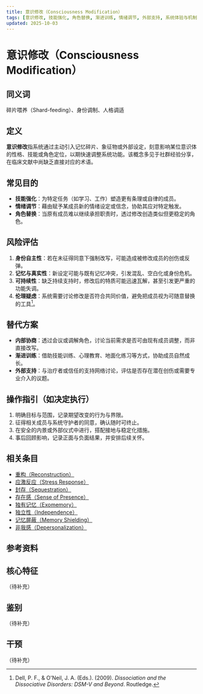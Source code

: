 ```yaml
---
title: 意识修改（Consciousness Modification）
tags: [意识修改, 技能强化, 角色替换, 渐进训练, 情绪调节, 外部支持, 系统体验与机制, 内部协商]
updated: 2025-10-03
---
```


# 意识修改（Consciousness Modification）

## 同义词

碎片喂养（Shard-feeding）、身份调制、人格调适

## 定义

**意识修改**指系统通过主动引入记忆碎片、象征物或外部设定，刻意影响某位意识体的性格、技能或角色定位，以期快速调整系统功能。该概念多见于社群经验分享，在临床文献中尚缺乏直接对应的术语。

## 常见目的

- **技能强化**：为特定任务（如学习、工作）塑造更有条理或自律的成员。
- **情绪调节**：藉由赋予某成员新的情绪设定或信念，协助其应对特定触发。
- **角色替换**：当原有成员难以继续承担职责时，透过修改创造类似但更稳定的角色。

## 风险评估

1. **身份自主性**：若在未征得同意下强制改写，可能造成被修改成员的创伤或反弹。
2. **记忆与真实性**：新设定可能与既有记忆冲突，引发混乱、空白化或身份危机。
3. **可持续性**：缺乏持续支持时，修改后的特质可能迅速瓦解，甚至引发更严重的功能失调。
4. **伦理疑虑**：系统需要讨论修改是否符合共同价值，避免把成员视为可随意替换的工具[^意识修改-1]。

## 替代方案

- **内部协商**：透过会议或调解角色，讨论当前需求是否可由现有成员调整，而非直接改写。
- **渐进训练**：借助技能训练、心理教育、地面化练习等方式，协助成员自然成长。
- **外部支持**：与治疗者或信任的支持网络讨论，评估是否存在潜在创伤或需要专业介入的议题。

## 操作指引（如决定执行）

1. 明确目标与范围，记录期望改变的行为与界限。
2. 征得相关成员与系统守护者的同意，确认随时可终止。
3. 在安全的内景或外部仪式中进行，搭配接地与稳定化措施。
4. 事后回顾影响，记录正面与负面结果，并安排后续关怀。

## 相关条目

- [重构（Reconstruction）](/entries/Reconstruction.md)
- [应激反应（Stress Response）](/entries/Stress-Response.md)
- [封存（Sequestration）](/entries/Sequestration.md)
- [存在感（Sense of Presence）](/entries/Sense-Of-Presence.md)
- [独有记忆（Exomemory）](/entries/Exomemory.md)
- [独立性（Independence）](/entries/Independence.md)
- [记忆屏蔽（Memory Shielding）](/entries/Memory-Shielding.md)
- [非我感（Depersonalization）](/entries/Depersonalization.md)
## 参考资料

[^意识修改-1]: Dell, P. F., & O'Neil, J. A. (Eds.). (2009). *Dissociation and the Dissociative Disorders: DSM-V and Beyond*. Routledge.

## 核心特征

（待补充）

## 鉴别

（待补充）

## 干预

（待补充）
